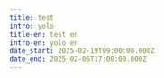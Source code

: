 ```yaml
---
title: test
intro: yolo
title-en: test en
intro-en: yolo en
date_start: 2025-02-19T09:00:00.000Z
date_end: 2025-02-06T17:00:00.000Z
---
```

